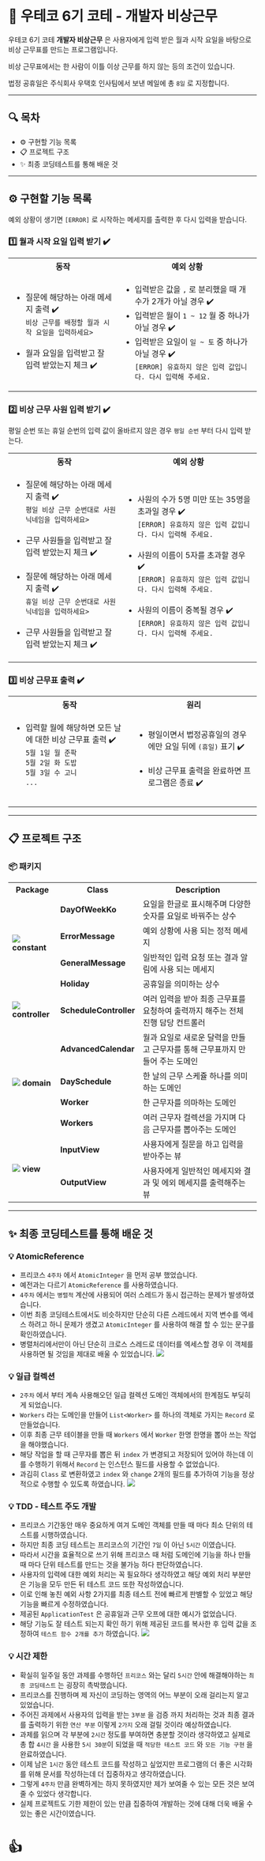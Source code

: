 # 🚨 우테코 6기 코테 - 개발자 비상근무

우테코 6기 코테 **개발자 비상근무** 은 사용자에게 입력 받은 월과 시작 요일을 바탕으로 비상 근무표를 만드는 프로그램입니다.

비상 근무표에서는 한 사람이 이틀 이상 근무를 하지 않는 등의 조건이 있습니다.

법정 공휴일은 주식회사 우택호 인사팀에서 보낸 메일에 총 `8일` 로 지정합니다.

---

## 🔍 목차

- ⚙️ 구현할 기능 목록
- 📋 프로젝트 구조
- ✨ 최종 코딩테스트를 통해 배운 것

---

## ⚙️ 구현할 기능 목록

예외 상황이 생기면 `[ERROR]` 로 시작하는 메세지를 출력한 후 다시 입력을 받습니다.

### 1️⃣ 월과 시작 요일 입력 받기 ✔️

<table>
<tr>
    <th>동작</th>
    <th>예외 상황</th>
</tr>
<tr>
<td><ul>
    <li>
        질문에 해당하는 아래 메세지 출력 ✔️<br>
        <code>비상 근무를 배정할 월과 시작 요일을 입력하세요></code>
    </li><br>
    <li>월과 요일을 입력받고 잘 입력 받았는지 체크 ✔️</li>
</ul></td>
<td><ul>
    <li>입력받은 값을 <code>,</code> 로 분리했을 때 개수가 2개가 아닐 경우 ✔️</li>
    <li>입력받은 월이 <code>1 ~ 12</code> 월 중 하나가 아닐 경우 ✔️</li>
    <li>
        입력받은 요일이 <code>일 ~ 토</code> 중 하나가 아닐 경우 ✔️<br>
        <code>[ERROR] 유효하지 않은 입력 값입니다. 다시 입력해 주세요.</code>
    </li>
</ul></td>
</tr>
</table>

### 2️⃣ 비상 근무 사원 입력 받기 ✔️

평일 순번 또는 휴일 순번의 입력 값이 올바르지 않은 경우 `평일 순번` 부터 다시 입력 받는다.

<table>
<tr>
    <th>동작</th>
    <th>예외 상황</th>
</tr>
<tr>
<td><ul>
    <li>
        질문에 해당하는 아래 메세지 출력 ✔️<br>
        <code>평일 비상 근무 순번대로 사원 닉네임을 입력하세요></code>
    </li><br>
    <li>근무 사원들을 입력받고 잘 입력 받았는지 체크 ✔️</li><br>
    <li>
        질문에 해당하는 아래 메세지 출력 ✔️<br>
        <code>휴일 비상 근무 순번대로 사원 닉네임을 입력하세요></code>
    </li><br>
    <li>근무 사원들을 입력받고 잘 입력 받았는지 체크 ✔️</li>
</ul></td>
<td><ul>
    <li>
        사원의 수가 5명 미만 또는 35명을 초과일 경우 ✔️<br>
        <code>[ERROR] 유효하지 않은 입력 값입니다. 다시 입력해 주세요.</code>
    </li><br>
    <li>
        사원의 이름이 5자를 초과할 경우 ✔️<br>
        <code>[ERROR] 유효하지 않은 입력 값입니다. 다시 입력해 주세요.</code>
    </li><br>
    <li>
        사원의 이름이 중복될 경우 ✔️<br>
        <code>[ERROR] 유효하지 않은 입력 값입니다. 다시 입력해 주세요.</code>
    </li>
</ul></td>
</tr>
</table>

### 3️⃣ 비상 근무표 출력 ✔️

<table>
<tr>
    <th>동작</th>
    <th>원리</th>
</tr>
<tr>
<td><ul>
    <li>
        입력할 월에 해당하면 모든 날에 대한 비상 근무표 출력 ✔️<br>
        <code>5월 1일 월 준팍</code><br>
        <code>5월 2일 화 도밥</code><br>
        <code>5월 3일 수 고니</code><br>
        <code>...</code>
    </li><br>
</ul></td>
<td><ul>
    <li>평일이면서 법정공휴일의 경우에만 요일 뒤에 <code>(휴일)</code> 표기 ✔️</li><br>
    <li>비상 근무표 출력을 완료하면 프로그램은 종료 ✔️</li>
</ul></td>
</tr>
</table>

---

## 📋 프로젝트 구조

### 📦 패키지

<table>
    <tr>
        <th>Package</th>
        <th>Class</th>
        <th>Description</th>
    </tr>
    <tr>
        <td rowspan="4">
            <img src="https://raw.githubusercontent.com/mallowigi/iconGenerator/master/assets/icons/folders/constants.svg?sanitize=true"/>
            <b> constant</b>
        </td>
        <td><b>DayOfWeekKo</b></td>
        <td>요일을 한글로 표시해주며 다양한 숫자를 요일로 바꿔주는 상수</td>
    </tr>
    <tr>
        <td><b>ErrorMessage</b></td>
        <td>예외 상황에 사용 되는 정적 메세지</td>
    </tr>
    <tr>
        <td><b>GeneralMessage</b></td>
        <td>일반적인 입력 요청 또는 결과 알림에 사용 되는 메세지</td>
    </tr>
    <tr>
        <td><b>Holiday</b></td>
        <td>공휴일을 의미하는 상수</td>
    </tr>
    <tr>
        <td>
            <img src="https://raw.githubusercontent.com/mallowigi/iconGenerator/master/assets/icons/folders/controllers.svg?sanitize=true"/>
            <b> controller</b>
        </td>
        <td><b>ScheduleController</b></td>
        <td>여러 입력을 받아 최종 근무표를 요청하여 출력까지 해주는 전체 진행 담당 컨트롤러</td>
    </tr>
    <tr>
        <td rowspan="4">
            <img src="https://raw.githubusercontent.com/mallowigi/iconGenerator/master/assets/icons/folders/home.svg?sanitize=true"/>
            <b> domain</b>
        </td>
        <td><b>AdvancedCalendar</b></td>
        <td>월과 요일로 새로운 달력을 만들고 근무자를 통해 근무표까지 만들어 주는 도메인</td>
    </tr>
    <tr>
        <td><b>DaySchedule</b></td>
        <td>한 날의 근무 스케쥴 하나를 의미하는 도메인</td>
    </tr>
    <tr>
        <td><b>Worker</b></td>
        <td>한 근무자를 의마하는 도메인</td>
    </tr>
    <tr>
        <td><b>Workers</b></td>
        <td>여러 근무자 컬렉션을 가지며 다음 근무자를 뽑아주는 도메인</td>
    </tr>
    <tr>
        <td rowspan="2">
            <img src="https://raw.githubusercontent.com/mallowigi/iconGenerator/master/assets/icons/folders/views.svg?sanitize=true"/>
            <b> view</b>
        </td>
        <td><b>InputView</b></td>
        <td>사용자에게 질문을 하고 입력을 받아주는 뷰</td>
    </tr>
    <tr>
        <td><b>OutputView</b></td>
        <td>사용자에게 일반적인 메세지와 결과 및 에외 메세지를 출력해주는 뷰</td>
    </tr>
</table>

---

## ✨ 최종 코딩테스트를 통해 배운 것

### 💡 AtomicReference

- 프리코스 `4주차` 에서 `AtomicInteger` 을 먼저 공부 했었습니다.
- 예전과는 다르기 `AtomicReference` 를 사용하였습니다.
- `4주차` 에서는 `병렬적` 계산에 사용되어 여러 스레드가 동시 접근하는 문제가 발생하였습니다.
- 이번 최종 코딩테스트에서도 비슷하지만 단순히 다른 스레드에서 지역 변수를 엑세스 하려고 하니 문제가 생겼고 `AtomicInteger` 를 사용하여 해결 할 수 있는 문구를 확인하였습니다.
- 병렬처리에서만이 아닌 단순히 크로스 스레드로 데이터를 엑세스할 경우 이 객체를 사용하면 될 것임을 제대로 배울 수 있었습니다.
  ![](https://velog.velcdn.com/images/chch1213/post/760bc0e9-9447-4f20-8421-44fe5611b4fc/image.png)

### 💡 일급 컬렉션

- `2주차` 에서 부터 계속 사용해오던 일급 컬렉션 도메인 객체에서의 한계점도 부딪히게 되었습니다.
- `Workers` 라는 도메인을 만들어 `List<Worker>` 를 하나의 객체로 가지는 `Record` 로 만들었습니다.
- 이후 최종 근무 테이블을 만들 때 `Workers` 에서 `Worker` 한명 한명을 뽑아 쓰는 작업을 해야했습니다.
- 해당 작업을 할 때 근무자를 뽑은 뒤 `index` 가 변경되고 저장되어 있어야 하는데 이를 수행하기 위해서 `Record` 는 인스턴스 필드를 사용할 수 없었습니다.
- 과김히 `Class` 로 변환하였고 `index` 와 `change` 2개의 필드를 추가하여 기능을 정상적으로 수행할 수 있도록 하였습니다.
  ![](https://velog.velcdn.com/images/chch1213/post/0c68f34a-de96-4d54-bdcb-d1ed510379dd/image.png)

### 💡 TDD - 테스트 주도 개발

- 프리코스 기간동안 매우 중요하게 여겨 도메인 객체를 만들 때 마다 최소 단위의 테스트를 시행하였습니다.
- 하지만 최종 코딩 테스트는 프리코스의 기간인 `7일` 이 아닌 `5시간` 이였습니다.
- 따라서 시간을 효율적으로 쓰기 위해 프리코스 때 처럼 도메인에 기능을 하나 만들 때 마다 단위 테스트를 만드는 것을 불가능 하다 판단하였습니다.
- 사용자의 입력에 대한 예외 처리는 꼭 필요하다 생각하였고 해당 예외 처리 부분만은 기능을 모두 만든 뒤 테스트 코드 또한 작성하였습니다.
- 이로 인해 놓친 예외 사항 2가지를 최종 테스트 전에 빠르게 판별할 수 있었고 해당 기능을 빠르게 수정하였습니다.
- 제공된 `ApplicationTest` 은 공휴일과 근무 오프에 대한 예시가 없었습니다.
- 해당 기능도 잘 테스트 되는지 확인 하기 위해 제공된 코드를 복사한 후 입력 값을 조정하여 `테스트 함수 2개를 추가` 하였습니다.
  ![](https://velog.velcdn.com/images/chch1213/post/ad3c40df-8144-4cf6-a228-985559698b83/image.png)

### 💡 시간 제한

- 확실히 일주일 동안 과제를 수행하던 `프리코스` 와는 달리 `5시간` 안에 해결해야하는 `최종 코딩테스트` 는 굉장히 촉박했습니다.
- 프리코스를 진행하며 제 자신이 코딩하는 영역의 어느 부분이 오래 걸리는지 알고 있었습니다.
- 주어진 과제에서 사용자의 입력을 받는 `3부분` 을 검증 까지 처리하는 것과 최종 결과를 출력하기 위한 `연산 부분` 이렇게 `2가지` 오래 걸릴 것이라 예상하였습니다.
- 과제를 읽으며 각 부분에 `2시간` 정도를 부여하면 충분할 것이라 생각하였고 실제로 총 합 `4시간` 을 사용한 `5시 30분`이 되었을 때 `적당한 테스트 코드` 와 `모든 기능 구현` 을 완료하였습니다.
- 이제 남은 `1시간` 동안 테스트 코드를 작성하고 싶었지만 프로그램의 더 좋은 시각화를 위해 문서를 작성하는데 더 집중하자고 생각하였습니다.
- 그렇게 `4주차` 만큼 완벽하게는 하지 못하였지만 제가 보여줄 수 있는 모든 것은 보여줄 수 있었다 생각합니다.
- 실제 프로젝트도 기한 제한이 있는 만큼 집중하여 개발하는 것에 대해 더욱 배울 수 있는 좋은 시간이였습니다.

# 👍